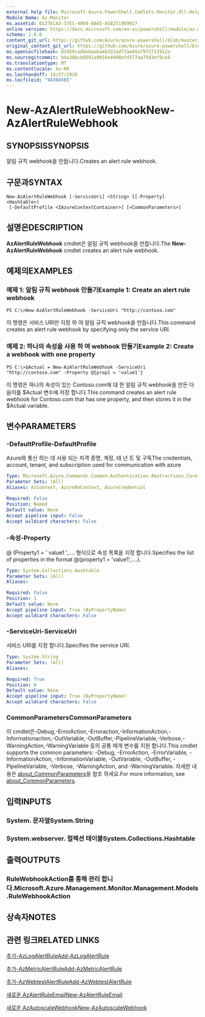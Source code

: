 ```yaml
---
external help file: Microsoft.Azure.PowerShell.Cmdlets.Monitor.dll-Help.xml
Module Name: Az.Monitor
ms.assetid: 0137ECA3-37E1-4064-8A65-A582519E9017
online version: https://docs.microsoft.com/en-us/powershell/module/az.monitor/new-azalertrulewebhook
schema: 2.0.0
content_git_url: https://github.com/Azure/azure-powershell/blob/master/src/Monitor/Monitor/help/New-AzAlertRuleWebhook.md
original_content_git_url: https://github.com/Azure/azure-powershell/blob/master/src/Monitor/Monitor/help/New-AzAlertRuleWebhook.md
ms.openlocfilehash: 03459cedbebaeba46331edf7aeb9a7972711912a
ms.sourcegitcommit: b4a38bcb0501a9016a4998efd377aa75d3ef9ce8
ms.translationtype: MT
ms.contentlocale: ko-KR
ms.lasthandoff: 10/27/2020
ms.locfileid: "94304565"
---
```

# <span data-ttu-id="17243-101">New-AzAlertRuleWebhook</span><span class="sxs-lookup"><span data-stu-id="17243-101">New-AzAlertRuleWebhook</span></span>

## <span data-ttu-id="17243-102">SYNOPSIS</span><span class="sxs-lookup"><span data-stu-id="17243-102">SYNOPSIS</span></span>
<span data-ttu-id="17243-103">알림 규칙 webhook을 만듭니다.</span><span class="sxs-lookup"><span data-stu-id="17243-103">Creates an alert rule webhook.</span></span>

## <span data-ttu-id="17243-104">구문과</span><span class="sxs-lookup"><span data-stu-id="17243-104">SYNTAX</span></span>

```
New-AzAlertRuleWebhook [-ServiceUri] <String> [[-Property] <Hashtable>]
 [-DefaultProfile <IAzureContextContainer>] [<CommonParameters>]
```

## <span data-ttu-id="17243-105">설명은</span><span class="sxs-lookup"><span data-stu-id="17243-105">DESCRIPTION</span></span>
<span data-ttu-id="17243-106">**AzAlertRuleWebhook** cmdlet은 알림 규칙 webhook을 만듭니다.</span><span class="sxs-lookup"><span data-stu-id="17243-106">The **New-AzAlertRuleWebhook** cmdlet creates an alert rule webhook.</span></span>

## <span data-ttu-id="17243-107">예제의</span><span class="sxs-lookup"><span data-stu-id="17243-107">EXAMPLES</span></span>

### <span data-ttu-id="17243-108">예제 1: 알림 규칙 webhook 만들기</span><span class="sxs-lookup"><span data-stu-id="17243-108">Example 1: Create an alert rule webhook</span></span>
```
PS C:\>New-AzAlertRuleWebhook -ServiceUri "http://contoso.com"
```

<span data-ttu-id="17243-109">이 명령은 서비스 URI만 지정 하 여 알림 규칙 webhook을 만듭니다.</span><span class="sxs-lookup"><span data-stu-id="17243-109">This command creates an alert rule webhook by specifying only the service URI.</span></span>

### <span data-ttu-id="17243-110">예제 2: 하나의 속성을 사용 하 여 webhook 만들기</span><span class="sxs-lookup"><span data-stu-id="17243-110">Example 2: Create a webhook with one property</span></span>
```
PS C:\>$Actual = New-AzAlertRuleWebhook -ServiceUri "http://contoso.com" -Property @{prop1 = 'value1'}
```

<span data-ttu-id="17243-111">이 명령은 하나의 속성이 있는 Contoso.com에 대 한 알림 규칙 webhook을 만든 다음이를 $Actual 변수에 저장 합니다.</span><span class="sxs-lookup"><span data-stu-id="17243-111">This command creates an alert rule webhook for Contoso.com that has one property, and then stores it in the $Actual variable.</span></span>

## <span data-ttu-id="17243-112">변수</span><span class="sxs-lookup"><span data-stu-id="17243-112">PARAMETERS</span></span>

### <span data-ttu-id="17243-113">-DefaultProfile</span><span class="sxs-lookup"><span data-stu-id="17243-113">-DefaultProfile</span></span>
<span data-ttu-id="17243-114">Azure와 통신 하는 데 사용 되는 자격 증명, 계정, 테 넌 트 및 구독</span><span class="sxs-lookup"><span data-stu-id="17243-114">The credentials, account, tenant, and subscription used for communication with azure</span></span>

```yaml
Type: Microsoft.Azure.Commands.Common.Authentication.Abstractions.Core.IAzureContextContainer
Parameter Sets: (All)
Aliases: AzContext, AzureRmContext, AzureCredential

Required: False
Position: Named
Default value: None
Accept pipeline input: False
Accept wildcard characters: False
```

### <span data-ttu-id="17243-115">-속성</span><span class="sxs-lookup"><span data-stu-id="17243-115">-Property</span></span>
<span data-ttu-id="17243-116">@ (Property1 = ' value1 ',.... 형식으로 속성 목록을 지정 합니다.</span><span class="sxs-lookup"><span data-stu-id="17243-116">Specifies the list of properties in the format @(property1 = 'value1',....).</span></span>

```yaml
Type: System.Collections.Hashtable
Parameter Sets: (All)
Aliases:

Required: False
Position: 1
Default value: None
Accept pipeline input: True (ByPropertyName)
Accept wildcard characters: False
```

### <span data-ttu-id="17243-117">-ServiceUri</span><span class="sxs-lookup"><span data-stu-id="17243-117">-ServiceUri</span></span>
<span data-ttu-id="17243-118">서비스 URI를 지정 합니다.</span><span class="sxs-lookup"><span data-stu-id="17243-118">Specifies the service URI.</span></span>

```yaml
Type: System.String
Parameter Sets: (All)
Aliases:

Required: True
Position: 0
Default value: None
Accept pipeline input: True (ByPropertyName)
Accept wildcard characters: False
```

### <span data-ttu-id="17243-119">CommonParameters</span><span class="sxs-lookup"><span data-stu-id="17243-119">CommonParameters</span></span>
<span data-ttu-id="17243-120">이 cmdlet은-Debug,-ErrorAction,-Erroraction,-InformationAction,-Informationaction,-OutVariable,-OutBuffer,-PipelineVariable,-Verbose,-WarningAction,-WarningVariable 등의 공통 매개 변수를 지원 합니다.</span><span class="sxs-lookup"><span data-stu-id="17243-120">This cmdlet supports the common parameters: -Debug, -ErrorAction, -ErrorVariable, -InformationAction, -InformationVariable, -OutVariable, -OutBuffer, -PipelineVariable, -Verbose, -WarningAction, and -WarningVariable.</span></span> <span data-ttu-id="17243-121">자세한 내용은 [about_CommonParameters](http://go.microsoft.com/fwlink/?LinkID=113216)을 참조 하세요.</span><span class="sxs-lookup"><span data-stu-id="17243-121">For more information, see [about_CommonParameters](http://go.microsoft.com/fwlink/?LinkID=113216).</span></span>

## <span data-ttu-id="17243-122">입력</span><span class="sxs-lookup"><span data-stu-id="17243-122">INPUTS</span></span>

### <span data-ttu-id="17243-123">System. 문자열</span><span class="sxs-lookup"><span data-stu-id="17243-123">System.String</span></span>

### <span data-ttu-id="17243-124">System.webserver. 컬렉션 테이블</span><span class="sxs-lookup"><span data-stu-id="17243-124">System.Collections.Hashtable</span></span>

## <span data-ttu-id="17243-125">출력</span><span class="sxs-lookup"><span data-stu-id="17243-125">OUTPUTS</span></span>

### <span data-ttu-id="17243-126">RuleWebhookAction를 통해 관리 합니다.</span><span class="sxs-lookup"><span data-stu-id="17243-126">Microsoft.Azure.Management.Monitor.Management.Models.RuleWebhookAction</span></span>

## <span data-ttu-id="17243-127">상속자</span><span class="sxs-lookup"><span data-stu-id="17243-127">NOTES</span></span>

## <span data-ttu-id="17243-128">관련 링크</span><span class="sxs-lookup"><span data-stu-id="17243-128">RELATED LINKS</span></span>

[<span data-ttu-id="17243-129">추가-AzLogAlertRule</span><span class="sxs-lookup"><span data-stu-id="17243-129">Add-AzLogAlertRule</span></span>](./Add-AzLogAlertRule.md)

[<span data-ttu-id="17243-130">추가-AzMetricAlertRule</span><span class="sxs-lookup"><span data-stu-id="17243-130">Add-AzMetricAlertRule</span></span>](./Add-AzMetricAlertRule.md)

[<span data-ttu-id="17243-131">추가-AzWebtestAlertRule</span><span class="sxs-lookup"><span data-stu-id="17243-131">Add-AzWebtestAlertRule</span></span>](./Add-AzWebtestAlertRule.md)

[<span data-ttu-id="17243-132">새로운 AzAlertRuleEmail</span><span class="sxs-lookup"><span data-stu-id="17243-132">New-AzAlertRuleEmail</span></span>](./New-AzAlertRuleEmail.md)

[<span data-ttu-id="17243-133">새로운 AzAutoscaleWebhook</span><span class="sxs-lookup"><span data-stu-id="17243-133">New-AzAutoscaleWebhook</span></span>](./New-AzAutoscaleWebhook.md)


